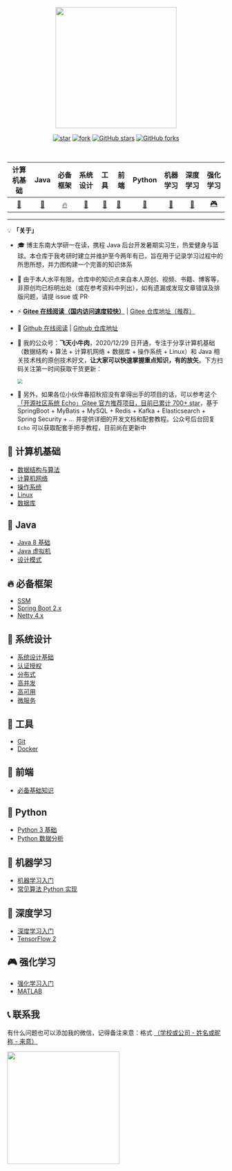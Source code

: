 <br>
<br>

<p align="center">
    <img width="280px" src="https://gitee.com/veal98/images/raw/master/img/20210212163625.png" >
</p>


<div align="center">

[![star](https://gitee.com/veal98/CS-Wiki/badge/star.svg?theme=dark)](https://gitee.com/veal98/CS-Wiki/stargazers)
[![fork](https://gitee.com/veal98/CS-Wiki/badge/fork.svg?theme=dark)](https://gitee.com/veal98/CS-Wiki/members)
[![GitHub stars](https://img.shields.io/github/stars/Veal98/CS-Wiki?logo=github)](https://github.com/Veal98/CS-Wiki/stargazers)
[![GitHub forks](https://img.shields.io/github/forks/Veal98/CS-Wiki?logo=github)](https://github.com/Veal98/CS-Wiki/network)


<br>


|                          计算机基础                          |                          Java                           |                          必备框架                           |                          系统设计                           |                          工具                           | 前端                                                    |                          Python                           |                          机器学习                           |                          深度学习                           |                          强化学习                           |
| :----------------------------------------------------------: | :-----------------------------------------------------: | :---------------------------------------------------------: | :---------------------------------------------------------: | :-----------------------------------------------------: | ------------------------------------------------------- | :-------------------------------------------------------: | :---------------------------------------------------------: | :---------------------------------------------------------: | :---------------------------------------------------------: |
| [📑](https://veal98.gitee.io/cs-wiki/#/README?id=📑-计算机基础) | [🍵](https://veal98.gitee.io/cs-wiki/#/README?id=🍵-java) | [🔥](https://veal98.gitee.io/cs-wiki/#/README?id=🔥-必备框架) | [👷](https://veal98.gitee.io/cs-wiki/#/README?id=👷-系统设计) | [🔨](https://veal98.gitee.io/cs-wiki/#/README?id=🔨-工具) | [🎨](https://veal98.gitee.io/cs-wiki/#/README?id=🎨-前端) | [🐍](https://veal98.gitee.io/cs-wiki/#/README?id=🐍-python) | [🤖](https://veal98.gitee.io/cs-wiki/#/README?id=🤖-机器学习) | [🌺](https://veal98.gitee.io/cs-wiki/#/README?id=🌺-深度学习) | [🎮](https://veal98.gitee.io/cs-wiki/#/README?id=🎮-强化学习) |


</div>

---

💡 **「关于」**

- 🎓 博主东南大学研一在读，携程 Java 后台开发暑期实习生，热爱健身与篮球。本仓库于我考研时建立并维护至今两年有已，旨在用于记录学习过程中的所思所想，并力图构建一个完善的知识体系

- 🙏 由于本人水平有限，仓库中的知识点来自本人原创、视频、书籍、博客等，非原创均已标明出处（或在参考资料中列出），如有遗漏或发现文章错误及排版问题，请提 issue 或 PR·

- ⚡ **[Gitee 在线阅读（国内访问速度较快）](https://veal98.gitee.io/cs-wiki)** | [Gitee 仓库地址（推荐）](https://gitee.com/veal98/CS-Wiki)

- 🔮 [Github 在线阅读](https://veal98.github.io/CS-Wiki/) | [Github 仓库地址](https://github.com/Veal98/CS-Wiki)

- 💬 我的公众号：**飞天小牛肉**，2020/12/29 日开通，专注于分享计算机基础（数据结构 + 算法 + 计算机网络 + 数据库 + 操作系统 + Linux）和 Java 相关技术栈的原创技术好文，**让大家可以快速掌握重点知识，有的放矢**。下方扫码关注第一时间获取干货更新：

  <img src="https://gitee.com/veal98/images/raw/master/img/公众号二维码.png" style="zoom:67%;" />

- 🦄 另外，如果各位小伙伴春招秋招没有拿得出手的项目的话，可以参考这个 [「开源社区系统 Echo」Gitee 官方推荐项目，目前已累计 700+ star](https://gitee.com/veal98/Echo)，基于 SpringBoot + MyBatis + MySQL + Redis + Kafka + Elasticsearch + Spring Security + ... 并提供详细的开发文档和配套教程。公众号后台回复 `Echo` 可以获取配套手把手教程，目前尚在更新中

## 📑 计算机基础

- [数据结构与算法](https://veal98.gitee.io/cs-wiki/#/README?id=数据结构与算法)
- [计算机网络](https://veal98.gitee.io/cs-wiki/#/README?id=计算机网络)
- [操作系统](https://veal98.gitee.io/cs-wiki/#/README?id=操作系统)
- [Linux](https://veal98.gitee.io/cs-wiki/#/README?id=linux)
- [数据库](https://veal98.gitee.io/cs-wiki/#/README?id=数据库)

## 🍵 Java

- [Java 8 基础](https://veal98.gitee.io/cs-wiki/#/README?id=java-8-%e5%9f%ba%e7%a1%80)
- [Java 虚拟机](https://veal98.gitee.io/cs-wiki/#/README?id=java-%e8%99%9a%e6%8b%9f%e6%9c%ba)
- [设计模式](https://veal98.gitee.io/cs-wiki/#/README?id=设计模式)

## 🔥 必备框架

- [SSM](https://veal98.gitee.io/cs-wiki/#/README?id=ssm)
- [Spring Boot 2.x](https://veal98.gitee.io/cs-wiki/#/README?id=spring-boot-2x)
- [Netty 4.x](https://veal98.gitee.io/cs-wiki/#/README?id=%e2%91%a2-netty-4x)

## 👷 系统设计

- [系统设计基础](https://veal98.gitee.io/cs-wiki/#/README?id=%e7%b3%bb%e7%bb%9f%e8%ae%be%e8%ae%a1%e5%9f%ba%e7%a1%80)
- [认证授权](https://veal98.gitee.io/cs-wiki/#/README?id=%e8%ae%a4%e8%af%81%e6%8e%88%e6%9d%83)
- [分布式](https://veal98.gitee.io/cs-wiki/#/README?id=%e5%88%86%e5%b8%83%e5%bc%8f)
- [高并发](https://veal98.gitee.io/cs-wiki/#/README?id=%e9%ab%98%e5%b9%b6%e5%8f%91)
- [高可用](https://veal98.gitee.io/cs-wiki/#/README?id=%e9%ab%98%e5%8f%af%e7%94%a8)
- [微服务](https://veal98.gitee.io/cs-wiki/#/README?id=%e5%be%ae%e6%9c%8d%e5%8a%a1)

## 🔨 工具

- [Git](https://veal98.gitee.io/cs-wiki/#/README?id=git)
- [Docker](https://veal98.gitee.io/cs-wiki/#/README?id=docker)

## 🎨 前端

- [必备基础知识](https://veal98.gitee.io/cs-wiki/#/README?id=%e5%bf%85%e5%a4%87%e5%9f%ba%e7%a1%80%e7%9f%a5%e8%af%86)

## 🐍 Python

- [Python 3 基础](https://veal98.gitee.io/cs-wiki/#/README?id=python-3-基础)
- [Python 数据分析](https://veal98.gitee.io/cs-wiki/#/README?id=python-数据分析)

## 🤖 机器学习

- [机器学习入门](https://veal98.gitee.io/cs-wiki/#/README?id=机器学习入门)
- [常见算法 Python 实现](https://veal98.gitee.io/cs-wiki/#/README?id=常见算法-python-实现)

## 🌺 深度学习

- [深度学习入门](https://veal98.gitee.io/cs-wiki/#/README?id=深度学习入门)
- [TensorFlow 2](https://veal98.gitee.io/cs-wiki/#/README?id=tensorflow-2)

## 🎮 强化学习

- [强化学习入门](https://veal98.gitee.io/cs-wiki/#/README?id=强化学习入门)
- [MATLAB](https://veal98.gitee.io/cs-wiki/#/README?id=matlab)

## 📞 联系我

有什么问题也可以添加我的微信，记得备注来意：格式 <u>（学校或公司 - 姓名或昵称 - 来意）</u>

<img width="260px" src="https://gitee.com/veal98/images/raw/master/img/微信图片_20210105121328.jpg" >